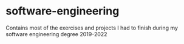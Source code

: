 # software-engineering
Contains most of the exercises and projects I had to finish during my software engineering degree 2019-2022
